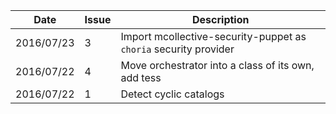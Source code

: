 |Date      |Issue |Description                                                                                              |
|----------|------|---------------------------------------------------------------------------------------------------------|
|2016/07/23|3     |Import mcollective-security-puppet as `choria` security provider                                         |
|2016/07/22|4     |Move orchestrator into a class of its own, add tess                                                      |
|2016/07/22|1     |Detect cyclic catalogs                                                                                   |
